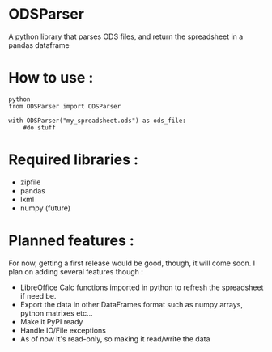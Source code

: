 # ODSParser
A python library that parses ODS files, and return the spreadsheet in a pandas dataframe

# How to use :

```
python
from ODSParser import ODSParser

with ODSParser("my_spreadsheet.ods") as ods_file:
    #do stuff
```

# Required libraries :

- zipfile
- pandas
- lxml
- numpy (future)

# Planned features :

For now, getting a first release would be good, though, it will come soon. I plan on adding several features though :

- LibreOffice Calc functions imported in python to refresh the spreadsheet if need be.
- Export the data in other DataFrames format such as numpy arrays, python matrixes etc...
- Make it PyPI ready
- Handle IO/File exceptions
- As of now it's read-only, so making it read/write the data
